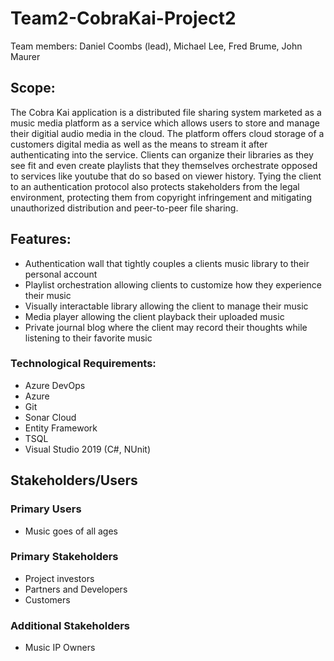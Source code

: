 # Team2-CobraKai-Project2
Team members: Daniel Coombs (lead), Michael Lee, Fred Brume, John Maurer

## Scope: 

The Cobra Kai application is a distributed file sharing system marketed as a music media platform as a service which allows users to store and manage their digitial audio media in the cloud.  The platform offers cloud storage of a customers digital media as well as the means to stream it after authenticating into the service.  Clients can organize their libraries as they see fit and even create playlists that they themselves orchestrate opposed to services like youtube that do so based on viewer history.  Tying the client to an authentication protocol also protects stakeholders from the legal environment, protecting them from copyright infringement and mitigating unauthorized distribution and peer-to-peer file sharing.  

## Features:

* Authentication wall that tightly couples a clients music library to their personal account
* Playlist orchestration allowing clients to customize how they experience their music
* Visually interactable library allowing the client to manage their music
* Media player allowing the client playback their uploaded music
* Private journal blog where the client may record their thoughts while listening to their favorite music

### Technological Requirements:

* Azure DevOps
* Azure
* Git
* Sonar Cloud
* Entity Framework
* TSQL
* Visual Studio 2019 (C#, NUnit)

## Stakeholders/Users

### Primary Users

* Music goes of all ages

### Primary Stakeholders

* Project investors
* Partners and Developers
* Customers

### Additional Stakeholders

* Music IP Owners
